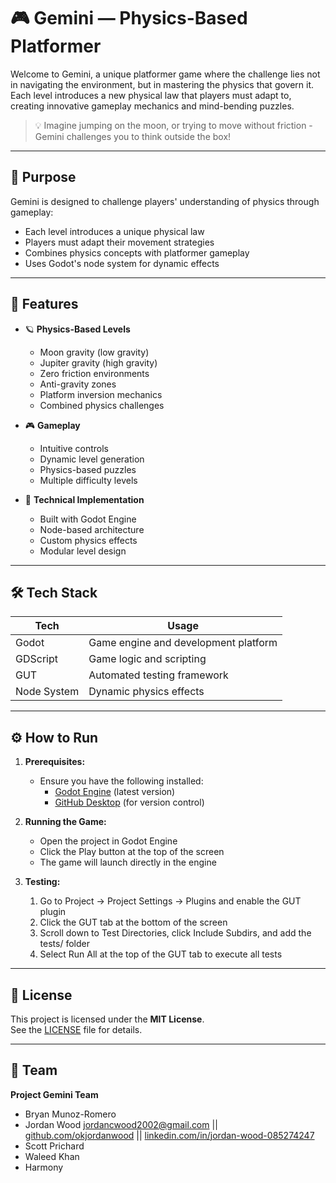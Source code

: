 # 🎮 Gemini — Physics-Based Platformer

Welcome to Gemini, a unique platformer game where the challenge lies not in navigating the environment, but in mastering the physics that govern it. Each level introduces a new physical law that players must adapt to, creating innovative gameplay mechanics and mind-bending puzzles.

> 💡 Imagine jumping on the moon, or trying to move without friction - Gemini challenges you to think outside the box!

---

## 🎯 Purpose

Gemini is designed to challenge players' understanding of physics through gameplay:
- Each level introduces a unique physical law
- Players must adapt their movement strategies
- Combines physics concepts with platformer gameplay
- Uses Godot's node system for dynamic effects

---

## 🚀 Features

- 🪐 **Physics-Based Levels**
  - Moon gravity (low gravity)
  - Jupiter gravity (high gravity)
  - Zero friction environments
  - Anti-gravity zones
  - Platform inversion mechanics
  - Combined physics challenges

- 🎮 **Gameplay**
  - Intuitive controls
  - Dynamic level generation
  - Physics-based puzzles
  - Multiple difficulty levels

- 🎨 **Technical Implementation**
  - Built with Godot Engine
  - Node-based architecture
  - Custom physics effects
  - Modular level design

---

## 🛠️ Tech Stack

| Tech          | Usage                              |
|---------------|-------------------------------------|
| Godot         | Game engine and development platform|
| GDScript      | Game logic and scripting           |
| GUT           | Automated testing framework        |
| Node System   | Dynamic physics effects            |

---

## ⚙️ How to Run

1.  **Prerequisites:**
    *   Ensure you have the following installed:
        *   [Godot Engine](https://godotengine.org/) (latest version)
        *   [GitHub Desktop](https://desktop.github.com/download/) (for version control)

2.  **Running the Game:**
    *   Open the project in Godot Engine
    *   Click the Play button at the top of the screen
    *   The game will launch directly in the engine

3.  **Testing:**
    1. Go to Project → Project Settings → Plugins and enable the GUT plugin
    2. Click the GUT tab at the bottom of the screen
    3. Scroll down to Test Directories, click Include Subdirs, and add the tests/ folder
    4. Select Run All at the top of the GUT tab to execute all tests

---

## 📄 License

This project is licensed under the **MIT License**.  
See the [LICENSE](LICENSE) file for details.

---

## 👤 Team

**Project Gemini Team**
- Bryan Munoz-Romero
- Jordan Wood [jordancwood2002@gmail.com](mailto:jordancwood2002@gmail.com) || [github.com/okjordanwood](https://github.com/okjordanwood) || [linkedin.com/in/jordan-wood-085274247](https://www.linkedin.com/in/jordan-wood-085274247)
- Scott Prichard
- Waleed Khan
- Harmony
